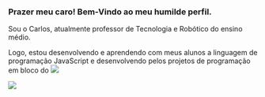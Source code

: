 ### Prazer meu caro! Bem-Vindo ao meu humilde perfil.

Sou o Carlos, atualmente professor de Tecnologia e Robótico do ensino médio.

Logo, estou desenvolvendo e aprendendo com meus alunos a linguagem de programação JavaScript e desenvolvendo pelos projetos de programação em bloco do ![](scratch.mit.edu)


![]([scratch.mit.edu](https://media1.tenor.com/m/8WPW-T8L3nkAAAAC/bocchi-the-rock-bocchi.gif))
